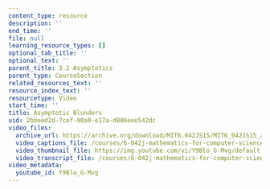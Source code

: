 ```yaml
---
content_type: resource
description: ''
end_time: ''
file: null
learning_resource_types: []
optional_tab_title: ''
optional_text: ''
parent_title: 3.2 Asymptotics
parent_type: CourseSection
related_resources_text: ''
resource_index_text: ''
resourcetype: Video
start_time: ''
title: Asymptotic Blunders
uid: 2bbeed2d-7cef-90a0-e17a-d806eee542dc
video_files:
  archive_url: https://archive.org/download/MIT6.042JS15/MIT6_042JS15_asymptoticblunders_video_ipod.mp4
  video_captions_file: /courses/6-042j-mathematics-for-computer-science-spring-2015/72555fdb93565761bac73ffa65c5a40d_Y9Blo_G-Mvg.vtt
  video_thumbnail_file: https://img.youtube.com/vi/Y9Blo_G-Mvg/default.jpg
  video_transcript_file: /courses/6-042j-mathematics-for-computer-science-spring-2015/4f6fe3ce81cd43936add2ac8aff824cf_Y9Blo_G-Mvg.pdf
video_metadata:
  youtube_id: Y9Blo_G-Mvg
---
```

